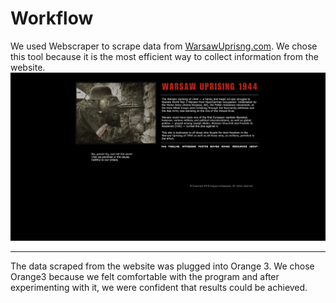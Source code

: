 # Workflow

We used Webscraper to scrape data from [WarsawUprisng.com](warsawuprising.com/witnesses). We chose this tool because it is the most efficient way to collect information from the website. 
![picture](imgs/Witnesses.png)

---

The data scraped from the website was plugged into Orange 3. We chose Orange3 because we felt comfortable with the program and after experimenting with it, we were confident that results could be achieved. 
